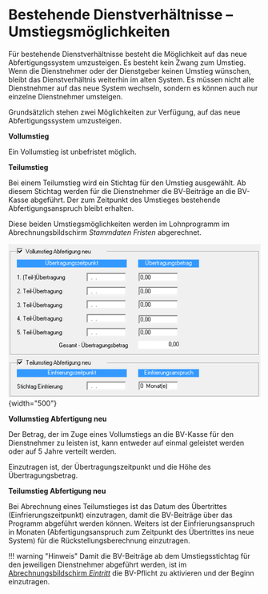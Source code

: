 # Bestehende Dienstverhältnisse – Umstiegsmöglichkeiten

Für bestehende Dienstverhältnisse besteht die Möglichkeit auf das neue Abfertigungssystem umzusteigen. Es besteht kein Zwang zum Umstieg. Wenn die Dienstnehmer oder der Dienstgeber keinen Umstieg wünschen, bleibt das Dienstverhältnis weiterhin im alten System. Es müssen nicht alle Dienstnehmer auf das neue System wechseln, sondern es können auch nur einzelne Dienstnehmer umsteigen.

Grundsätzlich stehen zwei Möglichkeiten zur Verfügung, auf das neue Abfertigungssystem umzusteigen.

**Vollumstieg**

Ein Vollumstieg ist unbefristet möglich.

**Teilumstieg**

Bei einem Teilumstieg wird ein Stichtag für den Umstieg ausgewählt. Ab diesem Stichtag werden für die Dienstnehmer die BV-Beiträge an die BV-Kasse abgeführt. Der zum Zeitpunkt des Umstieges bestehende Abfertigungsanspruch bleibt erhalten.

Diese beiden Umstiegsmöglichkeiten werden im Lohnprogramm im Abrechnungsbildschirm *Stammdaten Fristen* abgerechnet.

![Image](<img/image305.png>){width="500"}

**Vollumstieg Abfertigung neu**

Der Betrag, der im Zuge eines Vollumstiegs an die BV-Kasse für den Dienstnehmer zu leisten ist, kann entweder auf einmal geleistet werden oder auf 5 Jahre verteilt werden.

Einzutragen ist, der Übertragungszeitpunkt und die Höhe des Übertragungsbetrag.

**Teilumstieg Abfertigung neu**

Bei Abrechnung eines Teilumstieges ist das Datum des Übertrittes (Einfrierungszeitpunkt) einzutragen, damit die BV-Beiträge über das Programm abgeführt werden können. Weiters ist der Einfrierungsanspruch in Monaten (Abfertigungsanspruch zum Zeitpunkt des Übertrittes ins neue System) für die Rückstellungsberechnung einzutragen.

!!! warning "Hinweis"
    Damit die BV-Beiträge ab dem Umstiegsstichtag für den jeweiligen Dienstnehmer abgeführt werden, ist im [Abrechnungsbildschirm *Eintritt*](../Abrechnungsbildschirme/Eintritt.md) die BV-Pflicht zu aktivieren und der Beginn einzutragen.